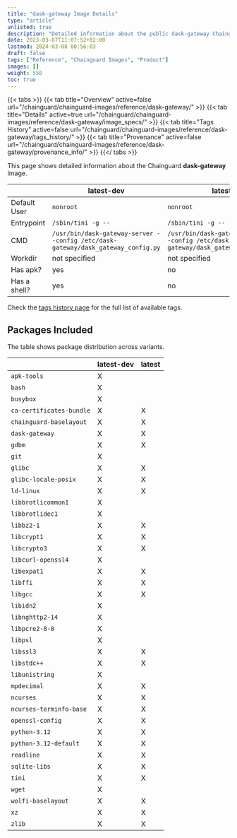 ```yaml
---
title: "dask-gateway Image Details"
type: "article"
unlisted: true
description: "Detailed information about the public dask-gateway Chainguard Image."
date: 2023-03-07T11:07:52+02:00
lastmod: 2024-03-08 00:56:03
draft: false
tags: ["Reference", "Chainguard Images", "Product"]
images: []
weight: 550
toc: true
---
```


{{< tabs >}}
{{< tab title="Overview" active=false url="/chainguard/chainguard-images/reference/dask-gateway/" >}}
{{< tab title="Details" active=true url="/chainguard/chainguard-images/reference/dask-gateway/image_specs/" >}}
{{< tab title="Tags History" active=false url="/chainguard/chainguard-images/reference/dask-gateway/tags_history/" >}}
{{< tab title="Provenance" active=false url="/chainguard/chainguard-images/reference/dask-gateway/provenance_info/" >}}
{{</ tabs >}}

This page shows detailed information about the Chainguard **dask-gateway** Image.

|              | latest-dev                                                                       | latest                                                                           |
|--------------|----------------------------------------------------------------------------------|----------------------------------------------------------------------------------|
| Default User | `nonroot`                                                                        | `nonroot`                                                                        |
| Entrypoint   | `/sbin/tini -g --`                                                               | `/sbin/tini -g --`                                                               |
| CMD          | `/usr/bin/dask-gateway-server --config /etc/dask-gateway/dask_gateway_config.py` | `/usr/bin/dask-gateway-server --config /etc/dask-gateway/dask_gateway_config.py` |
| Workdir      | not specified                                                                    | not specified                                                                    |
| Has apk?     | yes                                                                              | no                                                                               |
| Has a shell? | yes                                                                              | no                                                                               |

Check the [tags history page](/chainguard/chainguard-images/reference/dask-gateway/tags_history/) for the full list of available tags.

## Packages Included
The table shows package distribution across variants.

|                          | latest-dev | latest |
|--------------------------|------------|--------|
| `apk-tools`              | X          |        |
| `bash`                   | X          |        |
| `busybox`                | X          |        |
| `ca-certificates-bundle` | X          | X      |
| `chainguard-baselayout`  | X          | X      |
| `dask-gateway`           | X          | X      |
| `gdbm`                   | X          | X      |
| `git`                    | X          |        |
| `glibc`                  | X          | X      |
| `glibc-locale-posix`     | X          | X      |
| `ld-linux`               | X          | X      |
| `libbrotlicommon1`       | X          |        |
| `libbrotlidec1`          | X          |        |
| `libbz2-1`               | X          | X      |
| `libcrypt1`              | X          | X      |
| `libcrypto3`             | X          | X      |
| `libcurl-openssl4`       | X          |        |
| `libexpat1`              | X          | X      |
| `libffi`                 | X          | X      |
| `libgcc`                 | X          | X      |
| `libidn2`                | X          |        |
| `libnghttp2-14`          | X          |        |
| `libpcre2-8-0`           | X          |        |
| `libpsl`                 | X          |        |
| `libssl3`                | X          | X      |
| `libstdc++`              | X          | X      |
| `libunistring`           | X          |        |
| `mpdecimal`              | X          | X      |
| `ncurses`                | X          | X      |
| `ncurses-terminfo-base`  | X          | X      |
| `openssl-config`         | X          | X      |
| `python-3.12`            | X          | X      |
| `python-3.12-default`    | X          | X      |
| `readline`               | X          | X      |
| `sqlite-libs`            | X          | X      |
| `tini`                   | X          | X      |
| `wget`                   | X          |        |
| `wolfi-baselayout`       | X          | X      |
| `xz`                     | X          | X      |
| `zlib`                   | X          | X      |

